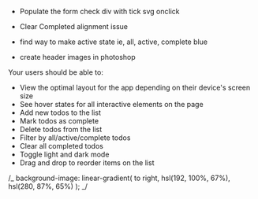 - Populate the form check div with tick svg onclick
- Clear Completed alignment issue
- find way to make active state ie, all, active, complete blue

- create header images in photoshop

Your users should be able to:

- View the optimal layout for the app depending on their device's screen size
- See hover states for all interactive elements on the page
- Add new todos to the list
- Mark todos as complete
- Delete todos from the list
- Filter by all/active/complete todos
- Clear all completed todos
- Toggle light and dark mode
- Drag and drop to reorder items on the list

/_ background-image: linear-gradient(
to right,
hsl(192, 100%, 67%),
hsl(280, 87%, 65%)
); _/
